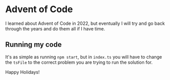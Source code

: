 # Advent of Code

I learned about Advent of Code in 2022, but eventually I will try and go back through the years and do them all if I have time.

## Running my code

It's as simple as running `npm start`, but in `index.ts` you will have to change the `tsFile` to the correct problem you are trying to run the solution for.

Happy Holidays!
